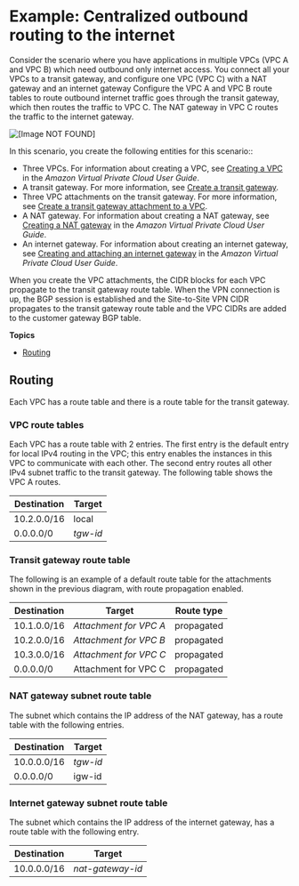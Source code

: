 # Example: Centralized outbound routing to the internet<a name="transit-gateway-nat-igw"></a>

Consider the scenario where you have applications in multiple VPCs \(VPC A and VPC B\) which need outbound only internet access\. You connect all your VPCs to a transit gateway, and configure one VPC \(VPC C\) with a NAT gateway and an internet gateway Configure the VPC A and VPC B route tables to route outbound internet traffic goes through the transit gateway, which then routes the traffic to VPC C\. The NAT gateway in VPC C routes the traffic to the internet gateway\. 

![\[Image NOT FOUND\]](http://docs.aws.amazon.com/vpc/latest/tgw/images/tgw-nat-igw.png)

In this scenario, you create the following entities for this scenario::
+ Three VPCs\. For information about creating a VPC, see [Creating a VPC](https://docs.aws.amazon.com/vpc/latest/userguide/working-with-vpcs.html#Create-VPC) in the *Amazon Virtual Private Cloud User Guide*\.
+ A transit gateway\. For more information, see [Create a transit gateway](tgw-transit-gateways.md#create-tgw)\.
+ Three VPC attachments on the transit gateway\. For more information, see [Create a transit gateway attachment to a VPC](tgw-vpc-attachments.md#create-vpc-attachment)\.
+ A NAT gateway\. For information about creating a NAT gateway, see [Creating a NAT gateway](https://docs.aws.amazon.com/vpc/latest/userguide/vpc-nat-gateway.html#nat-gateway-creating) in the *Amazon Virtual Private Cloud User Guide*\.
+ An internet gateway\. For information about creating an internet gateway, see [Creating and attaching an internet gateway](https://docs.aws.amazon.com/vpc/latest/userguide/VPC_Internet_Gateway.html#Add_IGW_Attach_Gateway) in the *Amazon Virtual Private Cloud User Guide*\.

When you create the VPC attachments, the CIDR blocks for each VPC propagate to the transit gateway route table\. When the VPN connection is up, the BGP session is established and the Site\-to\-Site VPN CIDR propagates to the transit gateway route table and the VPC CIDRs are added to the customer gateway BGP table\.

**Topics**
+ [Routing](#transit-gateway-nat-igw-routing)

## Routing<a name="transit-gateway-nat-igw-routing"></a>

Each VPC has a route table and there is a route table for the transit gateway\.

### VPC route tables<a name="transit-gateway-nat-igw-vpc-route-tables"></a>

Each VPC has a route table with 2 entries\. The first entry is the default entry for local IPv4 routing in the VPC; this entry enables the instances in this VPC to communicate with each other\. The second entry routes all other IPv4 subnet traffic to the transit gateway\. The following table shows the VPC A routes\.


| Destination | Target | 
| --- | --- | 
|  10\.2\.0\.0/16  |  local  | 
|  0\.0\.0\.0/0  |  *tgw\-id*  | 

### Transit gateway route table<a name="transit-gateway-nat-igw-tgw-route-table"></a>

The following is an example of a default route table for the attachments shown in the previous diagram, with route propagation enabled\.


| Destination | Target | Route type | 
| --- | --- | --- | 
|  10\.1\.0\.0/16  |  *Attachment for VPC A*  |  propagated  | 
|  10\.2\.0\.0/16  |  *Attachment for VPC B*  |  propagated  | 
|  10\.3\.0\.0/16  |  *Attachment for VPC C*  |  propagated  | 
| 0\.0\.0\.0/0 | Attachment for VPC C |  propagated  | 

### NAT gateway subnet route table<a name="transit-gateway-nat-igw-nat-route-table"></a>

The subnet which contains the IP address of the NAT gateway, has a route table with the following entries\.


| Destination | Target | 
| --- | --- | 
|  10\.0\.0\.0/16  |  *tgw\-id*  | 
| 0\.0\.0\.0/0 | igw\-id | 

### Internet gateway subnet route table<a name="transit-gateway-nat-igw-igw-route-table"></a>

The subnet which contains the IP address of the internet gateway, has a route table with the following entry\.


| Destination | Target | 
| --- | --- | 
|  10\.0\.0\.0/16  |  *nat\-gateway\-id*  | 
